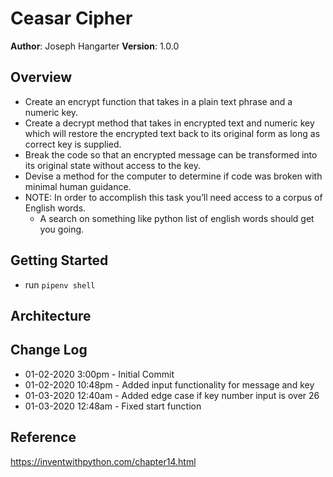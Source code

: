 # Ceasar Cipher

**Author**: Joseph Hangarter
**Version**: 1.0.0

## Overview
* Create an encrypt function that takes in a plain text phrase and a numeric key.
* Create a decrypt method that takes in encrypted text and numeric key which will restore the encrypted text back to its original form as long as correct key is supplied.
* Break the code so that an encrypted message can be transformed into its original state without access to the key.
* Devise a method for the computer to determine if code was broken with minimal human guidance.
* NOTE: In order to accomplish this task you’ll need access to a corpus of English words.
    * A search on something like python list of english words should get you going.
## Getting Started
* run `pipenv shell`

## Architecture

## Change Log
* 01-02-2020 3:00pm - Initial Commit
* 01-02-2020 10:48pm - Added input functionality for message and key
* 01-03-2020 12:40am - Added edge case if key number input is over 26
* 01-03-2020 12:48am - Fixed start function

## Reference
https://inventwithpython.com/chapter14.html
